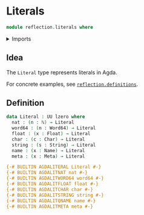 # Literals

```agda
module reflection.literals where
```

<details><summary>Imports</summary>

```agda
open import elementary-number-theory.natural-numbers

open import foundation.universe-levels

open import primitives.characters
open import primitives.floats
open import primitives.machine-integers
open import primitives.strings

open import reflection.metavariables
open import reflection.names
```

</details>

## Idea

The `Literal` type represents literals in Agda.

For concrete examples, see
[`reflection.definitions`](reflection.definitions.md).

## Definition

```agda
data Literal : UU lzero where
  nat : (n : ℕ) → Literal
  word64 : (n : Word64) → Literal
  float : (x : Float) → Literal
  char : (c : Char) → Literal
  string : (s : String) → Literal
  name : (x : Name) → Literal
  meta : (x : Meta) → Literal

{-# BUILTIN AGDALITERAL Literal #-}
{-# BUILTIN AGDALITNAT nat #-}
{-# BUILTIN AGDALITWORD64 word64 #-}
{-# BUILTIN AGDALITFLOAT float #-}
{-# BUILTIN AGDALITCHAR char #-}
{-# BUILTIN AGDALITSTRING string #-}
{-# BUILTIN AGDALITQNAME name #-}
{-# BUILTIN AGDALITMETA meta #-}
```
